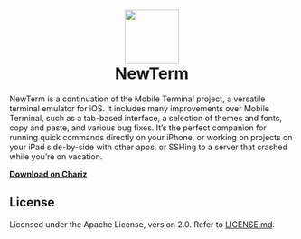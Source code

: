 <h1 align="center">
  <img src="https://github.com/hbang/NewTerm/raw/newterm-3/Resources/Assets.xcassets/app-icon-big.imageset/app-icon-big%402x.png" width="96" height="96" alt=""><br>
  NewTerm
</h1>

NewTerm is a continuation of the Mobile Terminal project, a versatile terminal emulator for iOS. It includes many improvements over Mobile Terminal, such as a tab-based interface, a selection of themes and fonts, copy and paste, and various bug fixes. It’s the perfect companion for running quick commands directly on your iPhone, or working on projects on your iPad side-by-side with other apps, or SSHing to a server that crashed while you’re on vacation.

**[Download on Chariz](https://chariz.com/get/newterm)**

## License
Licensed under the Apache License, version 2.0. Refer to [LICENSE.md](LICENSE.md).
